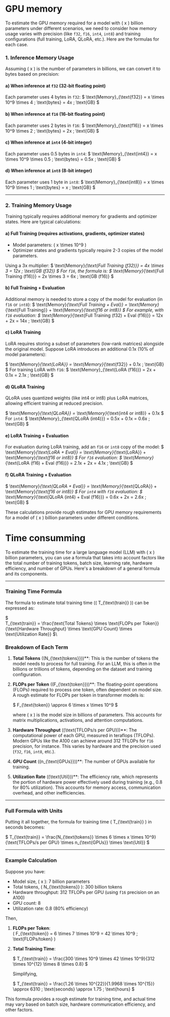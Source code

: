 # GPU memory

To estimate the GPU memory required for a model with \( x \) billion parameters under different scenarios, we need to consider how memory usage varies with precision (like `f32`, `f16`, `int4`, `int8`) and training configurations (full training, LoRA, QLoRA, etc.). Here are the formulas for each case.

### 1. **Inference Memory Usage**

Assuming \( x \) is the number of parameters in billions, we can convert it to bytes based on precision:

#### a) **When inference at `f32` (32-bit floating point)**

Each parameter uses 4 bytes in `f32`:
$
\text{Memory}_{\text{f32}} = x \times 10^9 \times 4 \; \text{bytes} = 4x \; \text{GB}
$

#### b) **When inference at `f16` (16-bit floating point)**

Each parameter uses 2 bytes in `f16`:
$
\text{Memory}_{\text{f16}} = x \times 10^9 \times 2 \; \text{bytes} = 2x \; \text{GB}
$

#### c) **When inference at `int4` (4-bit integer)**

Each parameter uses 0.5 bytes in `int4`:
$
\text{Memory}_{\text{int4}} = x \times 10^9 \times 0.5 \; \text{bytes} = 0.5x \; \text{GB}
$

#### d) **When inference at `int8` (8-bit integer)**

Each parameter uses 1 byte in `int8`:
$
\text{Memory}_{\text{int8}} = x \times 10^9 \times 1 \; \text{bytes} = x \; \text{GB}
$

---

### 2. **Training Memory Usage**

Training typically requires additional memory for gradients and optimizer states. Here are typical calculations:

#### a) **Full Training (requires activations, gradients, optimizer states)**

- Model parameters: \( x \times 10^9 \)  
- Optimizer states and gradients typically require 2-3 copies of the model parameters.

Using a 3x multiplier:
$
\text{Memory}_{\text{Full Training (f32)}} = 4x \times 3 = 12x \; \text{GB (f32)}
$
For `f16`, the formula is:
$
\text{Memory}_{\text{Full Training (f16)}} = 2x \times 3 = 6x \; \text{GB (f16)}
$

#### b) **Full Training + Evaluation**

Additional memory is needed to store a copy of the model for evaluation (in `f16` or `int8`):
$
\text{Memory}_{\text{Full Training + Eval}} = \text{Memory}_{\text{Full Training}} + \text{Memory}_{\text{f16 or int8}}
$
For example, with `f16` evaluation:
$
\text{Memory}_{\text{Full Training (f32) + Eval (f16)}} = 12x + 2x = 14x \; \text{GB}
$

#### c) **LoRA Training**

LoRA requires storing a subset of parameters (low-rank matrices) alongside the original model. Suppose LoRA introduces an additional 0.1x (10% of model parameters):

$
\text{Memory}_{\text{LoRA}} = \text{Memory}_{\text{f32}} + 0.1x \; \text{GB}
$
For training LoRA with `f16`:
$
\text{Memory}_{\text{LoRA (f16)}} = 2x + 0.1x = 2.1x \; \text{GB}
$

#### d) **QLoRA Training**

QLoRA uses quantized weights (like int4 or int8) plus LoRA matrices, allowing efficient training at reduced precision.

$
\text{Memory}_{\text{QLoRA}} = \text{Memory}_{\text{int4 or int8}} + 0.1x
$
For `int4`:
$
\text{Memory}_{\text{QLoRA (int4)}} = 0.5x + 0.1x = 0.6x \; \text{GB}
$

#### e) **LoRA Training + Evaluation**

For evaluation during LoRA training, add an `f16` or `int8` copy of the model:
$
\text{Memory}_{\text{LoRA + Eval}} = \text{Memory}_{\text{LoRA}} + \text{Memory}_{\text{f16 or int8}}
$
For `f16` evaluation:
$
\text{Memory}_{\text{LoRA (f16) + Eval (f16)}} = 2.1x + 2x = 4.1x \; \text{GB}
$

#### f) **QLoRA Training + Evaluation**

$
\text{Memory}_{\text{QLoRA + Eval}} = \text{Memory}_{\text{QLoRA}} + \text{Memory}_{\text{f16 or int8}}
$
For `int4` with `f16` evaluation:
$
\text{Memory}_{\text{QLoRA (int4) + Eval (f16)}} = 0.6x + 2x = 2.6x \; \text{GB}
$

These calculations provide rough estimates for GPU memory requirements for a model of \( x \) billion parameters under different conditions.

# Time consumming

To estimate the training time for a large language model (LLM) with \( x \) billion parameters, you can use a formula that takes into account factors like the total number of training tokens, batch size, learning rate, hardware efficiency, and number of GPUs. Here's a breakdown of a general formula and its components.

---

### Training Time Formula

The formula to estimate total training time (\( T_{\text{train}} \)) can be expressed as:

$\
T_{\text{train}} = \frac{\text{Total Tokens} \times \text{FLOPs per Token}}{\text{Hardware Throughput} \times \text{GPU Count} \times \text{Utilization Rate}}
$\

### Breakdown of Each Term

1. **Total Tokens** \((N_{\text{tokens}})\)**: This is the number of tokens the model needs to process for full training. For an LLM, this is often in the billions or trillions of tokens, depending on the dataset and training configuration.

2. **FLOPs per Token** \((F_{\text{token}})\)**: The floating-point operations (FLOPs) required to process one token, often dependent on model size. A rough estimate for FLOPs per token in transformer models is:

   $
   F_{\text{token}} \approx 6 \times x \times 10^9
   $
   
   where \( x \) is the model size in billions of parameters. This accounts for matrix multiplications, activations, and attention computations.

3. **Hardware Throughput** \((\text{TFLOPs/s per GPU})\)**: The computational power of each GPU, measured in teraflops (TFLOPs). Modern GPUs like the A100 can achieve around 312 TFLOPs for `f16` precision, for instance. This varies by hardware and the precision used (`f32`, `f16`, `int8`, etc.).

4. **GPU Count** \((n_{\text{GPUs}})\)**: The number of GPUs available for training.

5. **Utilization Rate** \((\text{Util})\)**: The efficiency rate, which represents the portion of hardware power effectively used during training (e.g., 0.8 for 80% utilization). This accounts for memory access, communication overhead, and other inefficiencies.

---

### Full Formula with Units

Putting it all together, the formula for training time \( T_{\text{train}} \) in seconds becomes:

$
T_{\text{train}} = \frac{N_{\text{tokens}} \times 6 \times x \times 10^9}{\text{TFLOPs/s per GPU} \times n_{\text{GPUs}} \times \text{Util}}
$

---

### Example Calculation

Suppose you have:

- Model size, \( x \): 7 billion parameters
- Total tokens, \( N_{\text{tokens}} \): 300 billion tokens
- Hardware throughput: 312 TFLOPs per GPU (using `f16` precision on an A100)
- GPU count: 8
- Utilization rate: 0.8 (80% efficiency)

Then,

1. **FLOPs per Token**:  
   \( F_{\text{token}} = 6 \times 7 \times 10^9 = 42 \times 10^9 \; \text{FLOPs/token} \)

2. **Total Training Time**:

   $
   T_{\text{train}} = \frac{300 \times 10^9 \times 42 \times 10^9}{312 \times 10^{12} \times 8 \times 0.8}
   $

   Simplifying,

   $
   T_{\text{train}} = \frac{1.26 \times 10^{22}}{1.9968 \times 10^{15}} \approx 6310 \; \text{seconds} \approx 1.75 \; \text{hours}
   $

This formula provides a rough estimate for training time, and actual time may vary based on batch size, hardware communication efficiency, and other factors.